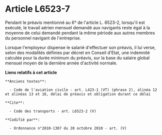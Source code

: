 # Article L6523-7

Pendant le préavis mentionné au 6° de l'article L. 6523-2, lorsqu'il est exécuté, le travail aérien mensuel demandé aux
navigants reste égal à la moyenne de celui demandé pendant la même période aux autres membres du personnel navigant de
l'entreprise. 

Lorsque l'employeur dispense le salarié d'effectuer son préavis, il lui verse, selon des modalités définies par décret en
Conseil d'Etat, une indemnité calculée pour la durée minimum du préavis, sur la base du salaire global mensuel moyen de la
dernière année d'activité normale.

**Liens relatifs à cet article**

	**Anciens textes**:

	  - Code de l'aviation civile - art. L423-1 (VT) (phrase 2), alinéa 12 et alinéas 13 et 18, délai de préavis et obligation durant ce délai

	**Cite**:

	  - Code des transports - art. L6523-2 (V)

	**Codifié par**:

	  - Ordonnance n°2010-1307 du 28 octobre 2010 - art. (V)
